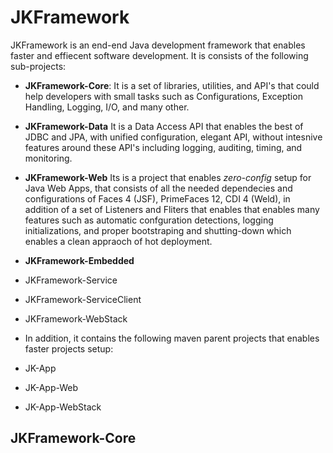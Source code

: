 # JKFramework

JKFramework is an end-end Java development framework that enables faster and effiecent software development. It is consists of the following sub-projects:
- **JKFramework-Core**:
It is a set of libraries, utilities, and API's that could help developers with small tasks such as Configurations, Exception Handling, Logging, I/O, and many other. 

- **JKFramework-Data** 
  It is a Data Access API that enables the best of JDBC and JPA, with unified configuration, elegant API, without intesnive features around these API's including logging, auditing, timing, and monitoring.
  
- **JKFramework-Web**
Its is a project that enables _zero-config_ setup for Java Web Apps, that consists of all the needed dependecies and configurations of Faces 4 (JSF), PrimeFaces 12, CDI 4 (Weld), in addition of a set of Listeners and Fliters that enables that enables many features such as automatic confguration detections, logging initializations, and proper bootstraping and shutting-down which enables a clean appraoch of hot deployment.     

- **JKFramework-Embedded**


- JKFramework-Service
- JKFramework-ServiceClient
- JKFramework-WebStack

- In addition, it contains the following maven parent projects that enables faster projects setup:
- JK-App
- JK-App-Web
- JK-App-WebStack

## JKFramework-Core

